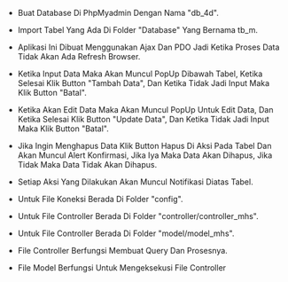  - Buat Database Di PhpMyadmin Dengan Nama "db_4d".

 - Import Tabel Yang Ada Di Folder "Database" Yang Bernama tb_m.

 - Aplikasi Ini Dibuat Menggunakan Ajax Dan PDO Jadi Ketika Proses Data Tidak Akan Ada Refresh Browser.

 - Ketika Input Data Maka Akan Muncul PopUp Dibawah Tabel, Ketika Selesai Klik Button "Tambah Data", Dan Ketika Tidak Jadi Input Maka Klik Button "Batal".
 
 - Ketika Akan Edit Data Maka Akan Muncul PopUp Untuk Edit Data, Dan Ketika Selesai Klik Button "Update Data", Dan Ketika Tidak Jadi Input Maka Klik Button "Batal".
 
 - Jika Ingin Menghapus Data Klik Button Hapus Di Aksi Pada Tabel Dan Akan Muncul Alert Konfirmasi, Jika Iya Maka Data Akan Dihapus, Jika Tidak Maka Data Tidak Akan Dihapus.

 - Setiap Aksi Yang Dilakukan Akan Muncul Notifikasi Diatas Tabel.

 - Untuk File Koneksi Berada Di Folder "config".

 - Untuk File Controller Berada Di Folder "controller/controller_mhs".

 - Untuk File Controller Berada Di Folder "model/model_mhs".

 - File Controller Berfungsi Membuat Query Dan Prosesnya.

 - File Model Berfungsi Untuk Mengeksekusi File Controller